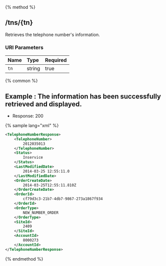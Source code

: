 {% method %}
## /tns/{tn}

Retrieves the telephone number's information.


### URI Parameters
| Name | Type | Required |
|:-----|:-----|:---------|
| `tn` | string | true |






{% common %}


## Example : The information has been successfully retrieved and displayed.

* Response: 200

{% sample lang="xml" %}

```xml
<TelephoneNumberResponse>
    <TelephoneNumber>
        2012035013
    </TelephoneNumber>
    <Status>
        Inservice
    </Status>
    <LastModifiedDate>
        2014-03-25 12:55:11.0
    </LastModifiedDate>
    <OrderCreateDate>
        2014-03-25T12:55:11.810Z
    </OrderCreateDate>
    <OrderId>
        cf79d3c3-21b7-4db7-9867-273a1867f934
    </OrderId>
    <OrderType>
        NEW_NUMBER_ORDER
    </OrderType>
    <SiteId>
        2409
    </SiteId>
    <AccountId>
        8000273
    </AccountId>
</TelephoneNumberResponse>
```


{% endmethod %}